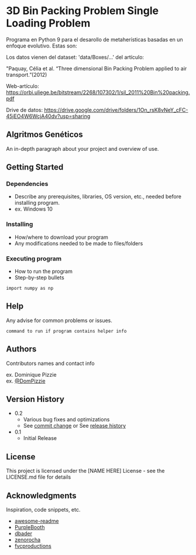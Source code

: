 # 3D Bin Packing Problem  Single Loading Problem

Programa en Python 9 para el desarollo de metaherísticas basadas en un enfoque evolutivo. Estas son:

 Los datos vienen del dataset: 'data/Boxes/...' del artículo:

"Paquay, Célia et al. “Three dimensional Bin Packing Problem applied to air transport.”(2012)

 Web-artículo: https://orbi.uliege.be/bitstream/2268/107302/1/sil_2011%20Bin%20packing.pdf

 Drive de datos: https://drive.google.com/drive/folders/1On_rsK8vNeY_cFC-45jEO4W6WcjA40dv?usp=sharing

## Algritmos Genéticos

An in-depth paragraph about your project and overview of use.

## Getting Started

### Dependencies

* Describe any prerequisites, libraries, OS version, etc., needed before installing program.
* ex. Windows 10

### Installing

* How/where to download your program
* Any modifications needed to be made to files/folders

### Executing program

* How to run the program
* Step-by-step bullets
```
import numpy as np

```

## Help

Any advise for common problems or issues.
```
command to run if program contains helper info
```

## Authors

Contributors names and contact info

ex. Dominique Pizzie  
ex. [@DomPizzie](https://twitter.com/dompizzie)

## Version History

* 0.2
    * Various bug fixes and optimizations
    * See [commit change]() or See [release history]()
* 0.1
    * Initial Release

## License

This project is licensed under the [NAME HERE] License - see the LICENSE.md file for details

## Acknowledgments

Inspiration, code snippets, etc.
* [awesome-readme](https://github.com/matiassingers/awesome-readme)
* [PurpleBooth](https://gist.github.com/PurpleBooth/109311bb0361f32d87a2)
* [dbader](https://github.com/dbader/readme-template)
* [zenorocha](https://gist.github.com/zenorocha/4526327)
* [fvcproductions](https://gist.github.com/fvcproductions/1bfc2d4aecb01a834b46)
